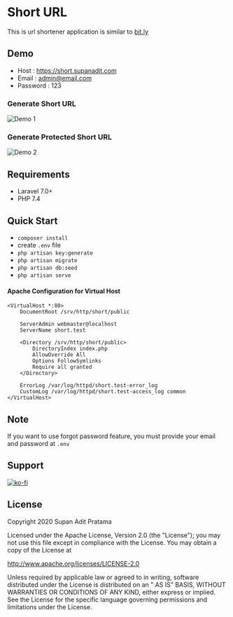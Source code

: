 # Short URL

This is url shortener application is similar to [bit.ly](http://bit.ly)

## Demo

- Host : https://short.supanadit.com
- Email : admin@email.com
- Password : 123

### Generate Short URL

![Demo 1](demo/demo-1.gif)

### Generate Protected Short URL

![Demo 2](demo/demo-2.gif)

## Requirements

- Laravel 7.0+
- PHP 7.4

## Quick Start

- `composer install`
- create `.env` file
- `php artisan key:generate`
- `php artisan migrate`
- `php artisan db:seed`
- `php artisan serve`

#### Apache Configuration for Virtual Host

```apacheconfig
<VirtualHost *:80>
    DocumentRoot /srv/http/short/public
    
    ServerAdmin webmaster@localhost
    ServerName short.test
    
    <Directory /srv/http/short/public>
        DirectoryIndex index.php
        AllowOverride All
        Options FollowSymlinks
        Require all granted
    </Directory>
    
    ErrorLog /var/log/httpd/short.test-error_log
    CustomLog /var/log/httpd/short.test-access_log common
</VirtualHost>
```

## Note

If you want to use forgot password feature, you must provide your email and password at `.env`

## Support

[![ko-fi](https://www.ko-fi.com/img/githubbutton_sm.svg)](https://ko-fi.com/N4N01CIMZ)

## License

Copyright 2020 Supan Adit Pratama

Licensed under the Apache License, Version 2.0 (the "License"); you may not use this file except in compliance with the
License. You may obtain a copy of the License at

http://www.apache.org/licenses/LICENSE-2.0

Unless required by applicable law or agreed to in writing, software distributed under the License is distributed on an "
AS IS" BASIS, WITHOUT WARRANTIES OR CONDITIONS OF ANY KIND, either express or implied. See the License for the specific
language governing permissions and limitations under the License.
